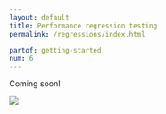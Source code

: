 ```yaml
---
layout: default
title: Performance regression testing
permalink: /regressions/index.html

partof: getting-started
num: 6
---
```



Coming soon!


<!--
Lets write a benchmark to test the `foreach` method on the `ArrayBuffer` class.





In the next section we examine different [executors](/scalameter/home/gettingstarted/executors/) in more detail.
-->


<div class="imagenoframe">
  <img src="/scalameter/resources/images/logo-yellow-small.png"></img>
</div>






